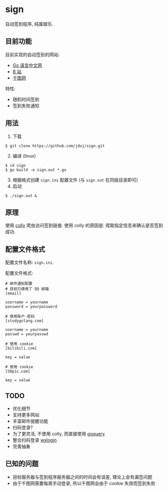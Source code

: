 # sign

自动签到程序, 纯属娱乐.

## 目前功能

目前实现的自动签到的网站:

- [Go 语言中文网](https://studygolang.com/)
- [B 站](https://www.bilibili.com/)
- [千图网](https://www.58pic.com/)

特性:

- 随机时间签到
- 签到失败通知

## 用法

1. 下载

```
$ git clone https://github.com/jdxj/sign.git
```

2. 编译 (linux)

```
$ cd sign
$ go build -o sign.out *.go
```

3. 根据格式创建 `sign.ini` 配置文件 (与 `sign.out` 在同级目录即可)
4. 启动

```
$ ./sign.out &
```

## 原理

使用 [colly](https://github.com/gocolly/colly) 爬虫访问签到链接. 使用 colly 的原因是: 爬取指定信息来确认是否签到成功.

## 配置文件格式

配置文件名称: `sign.ini`.

配置文件格式:

```
# 邮件通知配置
# 目前只使用了 QQ 邮箱
[email]

username = yourname
password = yourpassword

# 使用账户-密码
[studygolang.com]

username = yourname
passwd = yourpasswd

# 使用 cookie
[bilibili.com]

key = value

# 使用 cookie
[58pic.com]

key = value
```

## TODO

- 优化细节
- 支持更多网站
- 丰富邮件提醒功能
- 扫码登录?
- 为了更灵活, 不使用 colly, 而直接使用 [goquery](https://github.com/PuerkitoBio/goquery)
- 整合扫码登录 [wxlogin](https://github.com/jdxj/wxlogin)
- 完善抽象

## 已知的问题

- 目标服务器与签到程序服务器之间的时间会有误差, 理论上会有漏签问题
- 由于千图网需要每周手动登录, 所以千图网会由于 cookie 失效而签到失败
